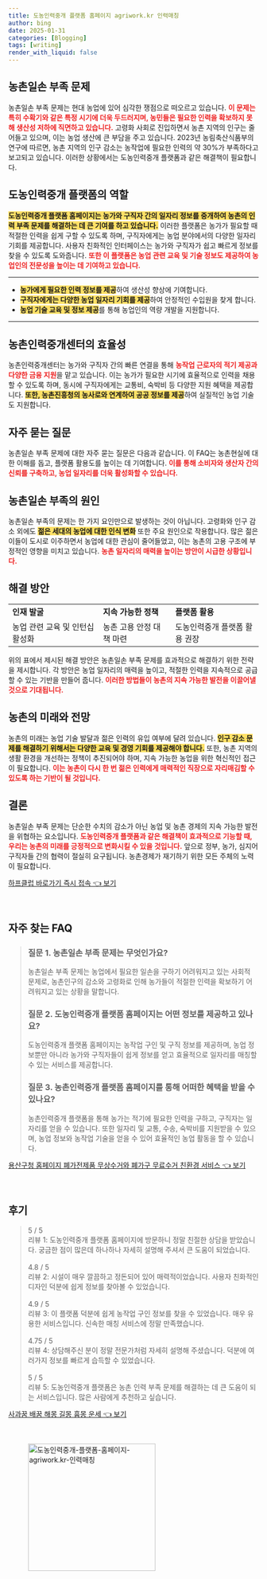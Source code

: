 ```yaml
---
title: 도농인력중개 플랫폼 홈페이지 agriwork.kr 인력매칭
author: bing
date: 2025-01-31
categories: [Blogging]
tags: [writing]
render_with_liquid: false
---
```



<h2 id='농촌일손부족문제'>농촌일손 부족 문제</h2>

<p>농촌일손 부족 문제는 현대 농업에 있어 심각한 쟁점으로 떠오르고 있습니다. <b><span style="color: #ee2323;">이 문제는 특히 수확기와 같은 특정 시기에 더욱 두드러지며, 농민들은 필요한 인력을 확보하지 못해 생산성 저하에 직면하고 있습니다.</span></b> 고령화 사회로 진입하면서 농촌 지역의 인구는 줄어들고 있으며, 이는 농업 생산에 큰 부담을 주고 있습니다. 2023년 농림축산식품부의 연구에 따르면, 농촌 지역의 인구 감소는 농작업에 필요한 인력의 약 30%가 부족하다고 보고되고 있습니다. 이러한 상황에서는 도농인력중개 플랫폼과 같은 해결책이 필요합니다.</p>

<h2 id='도농인력중개플랫폼'>도농인력중개 플랫폼의 역할</h2>

<p><b><span style="background-color: #ffe066;">도농인력중개 플랫폼 홈페이지는 농가와 구직자 간의 일자리 정보를 중개하여 농촌의 인력 부족 문제를 해결하는 데 큰 기여를 하고 있습니다.</span></b> 이러한 플랫폼은 농가가 필요할 때 적절한 인력을 쉽게 구할 수 있도록 하며, 구직자에게는 농업 분야에서의 다양한 일자리 기회를 제공합니다. 사용자 친화적인 인터페이스는 농가와 구직자가 쉽고 빠르게 정보를 찾을 수 있도록 도와줍니다. <b><span style="color: #ee2323;">또한 이 플랫폼은 농업 관련 교육 및 기술 정보도 제공하여 농업인의 전문성을 높이는 데 기여하고 있습니다.</span></b></p>

<hr />

<ul>
    <li><b><span style="background-color: #ffe066;">농가에게 필요한 인력 정보를 제공</span></b>하여 생산성 향상에 기여합니다.</li>
    <li><b><span style="background-color: #ffe066;">구직자에게는 다양한 농업 일자리 기회를 제공</span></b>하여 안정적인 수입원을 찾게 합니다.</li>
    <li><b><span style="background-color: #ffe066;">농업 기술 교육 및 정보 제공</span></b>를 통해 농업인의 역량 개발을 지원합니다.</li>
</ul>

<hr />

<h2 id='농촌인력중개센터의효율성'>농촌인력중개센터의 효율성</h2>

<p>농촌인력중개센터는 농가와 구직자 간의 빠른 연결을 통해 <b><span style="color: #ee2323;">농작업 근로자의 적기 제공과 다양한 금융 지원</span></b>을 맡고 있습니다. 이는 농가가 필요한 시기에 효율적으로 인력을 채용할 수 있도록 하며, 동시에 구직자에게는 교통비, 숙박비 등 다양한 지원 혜택을 제공합니다. <b><span style="background-color: #ffe066;">또한, 농촌진흥청의 농사로와 연계하여 공공 정보를 제공</span></b>하여 실질적인 농업 기술도 지원합니다.</p>

<h2 id='자주묻는질문'>자주 묻는 질문</h2>

<p>농촌일손 부족 문제에 대한 자주 묻는 질문은 다음과 같습니다. 이 FAQ는 농촌현실에 대한 이해를 돕고, 플랫폼 활용도를 높이는 데 기여합니다. <b><span style="color: #ee2323;">이를 통해 소비자와 생산자 간의 신뢰를 구축하고, 농업 일자리를 더욱 활성화할 수 있습니다.</span></b></p>

<h2 id='농촌일손부족원인'>농촌일손 부족의 원인</h2>

<p>농촌일손 부족의 문제는 한 가지 요인만으로 발생하는 것이 아닙니다. 고령화와 인구 감소 외에도 <b><span style="background-color: #ffe066;">젊은 세대의 농업에 대한 인식 변화</span></b> 또한 주요 원인으로 작용합니다. 많은 젊은이들이 도시로 이주하면서 농업에 대한 관심이 줄어들었고, 이는 농촌의 고용 구조에 부정적인 영향을 미치고 있습니다. <b><span style="color: #ee2323;">농촌 일자리의 매력을 높이는 방안이 시급한 상황입니다.</span></b></p>

<h2 id='해결방안'>해결 방안</h2>

<table>
    <tr>
        <td><b>인재 발굴</b></td>
        <td><b>지속 가능한 정책</b></td>
        <td><b>플랫폼 활용</b></td>
    </tr>
    <tr>
        <td>농업 관련 교육 및 인턴십 활성화</td>
        <td>농촌 고용 안정 대책 마련</td>
        <td>도농인력중개 플랫폼 활용 권장</td>
    </tr>
</table>

<p>위의 표에서 제시된 해결 방안은 농촌일손 부족 문제를 효과적으로 해결하기 위한 전략을 제시합니다. 각 방안은 농업 일자리의 매력을 높이고, 적절한 인력을 지속적으로 공급할 수 있는 기반을 만들어 줍니다. <b><span style="color: #ee2323;">이러한 방법들이 농촌의 지속 가능한 발전을 이끌어낼 것으로 기대됩니다.</span></b></p>

<h2 id='농촌의미래'>농촌의 미래와 전망</h2>

<p>농촌의 미래는 농업 기술 발달과 젊은 인력의 유입 여부에 달려 있습니다. <b><span style="background-color: #ffe066;">인구 감소 문제를 해결하기 위해서는 다양한 교육 및 경영 기회를 제공해야 합니다.</span></b> 또한, 농촌 지역의 생활 환경을 개선하는 정책이 추진되어야 하며, 지속 가능한 농업을 위한 혁신적인 접근이 필요합니다. <b><span style="color: #ee2323;">이는 농촌이 다시 한 번 젊은 인력에게 매력적인 직장으로 자리매김할 수 있도록 하는 기반이 될 것입니다.</span></b></p>

<h2 id='결론'>결론</h2>

<p>농촌일손 부족 문제는 단순한 수치의 감소가 아닌 농업 및 농촌 경제의 지속 가능한 발전을 위협하는 요소입니다. <b><span style="color: #ee2323;">도농인력중개 플랫폼과 같은 해결책이 효과적으로 기능할 때, 우리는 농촌의 미래를 긍정적으로 변화시킬 수 있을 것입니다.</span></b> 앞으로 정부, 농가, 심지어 구직자들 간의 협력이 절실히 요구됩니다. 농촌경제가 재기하기 위한 모든 주체의 노력이 필요합니다.</p>


<p><a class="click-button" title="하프클럽 바로가기 즉시 접속" href="https://afficreate.github.io/posts/%ED%95%98%ED%94%84%ED%81%B4%EB%9F%BD-%EB%B0%94%EB%A1%9C%EA%B0%80%EA%B8%B0-%EC%A6%89%EC%8B%9C-%EC%A0%91%EC%86%8D/" rel="dofollow">하프클럽 바로가기 즉시 접속 👈 보기</a></p><br>
<h2 id='자주_찾는_FAQ'>자주 찾는 FAQ</h2>
<div itemscope="" itemtype="https://schema.org/FAQPage"> 
<blockquote> 
<div itemscope="" itemprop="mainEntity" itemtype="https://schema.org/Question"> 
<h3 itemprop="name">질문 1. 농촌일손 부족 문제는 무엇인가요?</h3> 
<div itemscope="" itemprop="acceptedAnswer" itemtype="https://schema.org/Answer"> 
<span itemprop="text"> 
<p>농촌일손 부족 문제는 농업에서 필요한 일손을 구하기 어려워지고 있는 사회적 문제로, 농촌인구의 감소와 고령화로 인해 농가들이 적절한 인력을 확보하기 어려워지고 있는 상황을 말합니다.</p> 
</span> 
</div> 
</div> 

<div itemscope="" itemprop="mainEntity" itemtype="https://schema.org/Question"> 
<h3 itemprop="name">질문 2. 도농인력중개 플랫폼 홈페이지는 어떤 정보를 제공하고 있나요?</h3> 
<div itemscope="" itemprop="acceptedAnswer" itemtype="https://schema.org/Answer"> 
<span itemprop="text"> 
<p>도농인력중개 플랫폼 홈페이지는 농작업 구인 및 구직 정보를 제공하며, 농업 정보뿐만 아니라 농가와 구직자들이 쉽게 정보를 얻고 효율적으로 일자리를 매칭할 수 있는 서비스를 제공합니다.</p> 
</span> 
</div> 
</div> 

<div itemscope="" itemprop="mainEntity" itemtype="https://schema.org/Question"> 
<h3 itemprop="name">질문 3. 농촌인력중개 플랫폼 홈페이지를 통해 어떠한 혜택을 받을 수 있나요?</h3> 
<div itemscope="" itemprop="acceptedAnswer" itemtype="https://schema.org/Answer"> 
<span itemprop="text"> 
<p>농촌인력중개 플랫폼을 통해 농가는 적기에 필요한 인력을 구하고, 구직자는 일자리를 얻을 수 있습니다. 또한 일자리 및 교통, 수송, 숙박비를 지원받을 수 있으며, 농업 정보와 농작업 기술을 얻을 수 있어 효율적인 농업 활동을 할 수 있습니다.</p> 
</span> 
</div> 
</div> 
</blockquote> 
</div>
<p><a class="click-button" title="용산구청 홈페이지 폐가전제품 무상수거와 폐가구 무료수거 친환경 서비스" href="https://afficreate.github.io/posts/%EC%9A%A9%EC%82%B0%EA%B5%AC%EC%B2%AD-%ED%99%88%ED%8E%98%EC%9D%B4%EC%A7%80-%ED%8F%90%EA%B0%80%EC%A0%84%EC%A0%9C%ED%92%88-%EB%AC%B4%EC%83%81%EC%88%98%EA%B1%B0%EC%99%80-%ED%8F%90%EA%B0%80%EA%B5%AC-%EB%AC%B4%EB%A3%8C%EC%88%98%EA%B1%B0-%EC%B9%9C%ED%99%98%EA%B2%BD-%EC%84%9C%EB%B9%84%EC%8A%A4/" rel="dofollow">용산구청 홈페이지 폐가전제품 무상수거와 폐가구 무료수거 친환경 서비스 👈 보기</a></p><br>
<h2 id='후기'>후기</h2>
<div itemscope itemtype="https://schema.org/Product">
  <blockquote>
  <div itemprop="review" itemscope itemtype="https://schema.org/Review">
      <div itemprop="reviewRating" itemscope itemtype="https://schema.org/Rating"> <span itemprop="ratingValue">5</span> / <span itemprop="bestRating">5</span> </div>
      <span itemprop="reviewBody">리뷰 1: 도농인력중개 플랫폼 홈페이지에 방문하니 정말 친절한 상담을 받았습니다. 궁금한 점이 많은데 하나하나 자세히 설명해 주셔서 큰 도움이 되었습니다.</span>
  </div>
  <br>
  <div itemprop="review" itemscope itemtype="https://schema.org/Review">
      <div itemprop="reviewRating" itemscope itemtype="https://schema.org/Rating"> <span itemprop="ratingValue">4.8</span> / <span itemprop="bestRating">5</span> </div>
      <span itemprop="reviewBody">리뷰 2: 시설이 매우 깔끔하고 정돈되어 있어 매력적이었습니다. 사용자 친화적인 디자인 덕분에 쉽게 정보를 찾아볼 수 있었습니다.</span>
  </div>
  <br>
  <div itemprop="review" itemscope itemtype="https://schema.org/Review">
      <div itemprop="reviewRating" itemscope itemtype="https://schema.org/Rating"> <span itemprop="ratingValue">4.9</span> / <span itemprop="bestRating">5</span> </div>
      <span itemprop="reviewBody">리뷰 3: 이 플랫폼 덕분에 쉽게 농작업 구인 정보를 찾을 수 있었습니다. 매우 유용한 서비스입니다. 신속한 매칭 서비스에 정말 만족했습니다.</span>
  </div>
  <br>
  <div itemprop="review" itemscope itemtype="https://schema.org/Review">
      <div itemprop="reviewRating" itemscope itemtype="https://schema.org/Rating"> <span itemprop="ratingValue">4.75</span> / <span itemprop="bestRating">5</span> </div>
      <span itemprop="reviewBody">리뷰 4: 상담해주신 분이 정말 전문가처럼 자세히 설명해 주셨습니다. 덕분에 여러가지 정보를 빠르게 습득할 수 있었습니다.</span>
  </div>
  <br>
  <div itemprop="review" itemscope itemtype="https://schema.org/Review">
      <div itemprop="reviewRating" itemscope itemtype="https://schema.org/Rating"> <span itemprop="ratingValue">5</span> / <span itemprop="bestRating">5</span> </div>
      <span itemprop="reviewBody">리뷰 5: 도농인력중개 플랫폼은 농촌 인력 부족 문제를 해결하는 데 큰 도움이 되는 서비스입니다. 많은 사람에게 추천하고 싶습니다.</span>
  </div>
  </blockquote>
</div>
<p><a class="click-button" title="사과꿈 배꿈 해몽 길몽 흉몽 운세" href="https://afficreate.github.io/posts/%EC%82%AC%EA%B3%BC%EA%BF%88-%EB%B0%B0%EA%BF%88-%ED%95%B4%EB%AA%BD-%EA%B8%B8%EB%AA%BD-%ED%9D%89%EB%AA%BD-%EC%9A%B4%EC%84%B8/" rel="dofollow">사과꿈 배꿈 해몽 길몽 흉몽 운세 👈 보기</a></p><br>
<figure class="image"><img src="https://afficreate.github.io/assets/img/thumbnail/도농인력중개-플랫폼-홈페이지-agriwork.kr-인력매칭.webp" alt="도농인력중개-플랫폼-홈페이지-agriwork.kr-인력매칭" width="256" height="256"></figure>